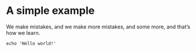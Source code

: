 [//]: # (Automatically generated by Sociable Weaver)

# A simple example

We make mistakes, and we make more mistakes, and some more, and that’s how we learn.

```shell
echo 'Hello world!'
```

